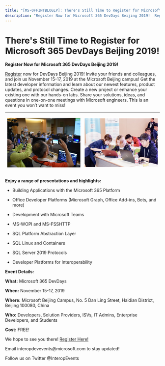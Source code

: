 ```yaml
---
title: "[MS-OFFINTBLOGLP]: There's Still Time to Register for Microsoft 365 DevDays Beijing 2019!"
description: "Register Now for Microsoft 365 DevDays Beijing 2019!  Register now for DevDays Beijing 2019! Invite your friends and colleagues, and join us"
---
```


# There's Still Time to Register for Microsoft 365 DevDays Beijing 2019!

<p> </p>
<p><b>Register Now for
Microsoft 365 DevDays Beijing 2019!</b></p>

<p><span><a href="https://www.interopevents.com/beijing19">Register</a></span> now for
DevDays Beijing 2019! Invite your friends and colleagues, and join us November
15-17, 2019 at the Microsoft Beijing campus! Get the latest developer
information and learn about our newest features, product updates, and protocol
changes. Create a new project or enhance your existing one with our hands-on
labs. Share your solutions, ideas, and questions in one-on-one meetings with
Microsoft engineers. This is an event you won’t want to miss!</p>

<p> </p>

<table>
 <thead>
  <tr>
   <th>
   <p><img id="Picture 2" src="MS-OFFINTBLOGLP_files/image003.png"></p>
   </th>
   <th>
   <p><img id="Picture 4" src="MS-OFFINTBLOGLP_files/image004.png"></p>
   <p> </p>
   </th>
  </tr>
 </thead>
</table>

<p><b> </b></p>

<p><b>Enjoy a range of presentations and highlights: </b></p>

<ul><li><p><span><span> 
</span></span>Building Applications with the Microsoft 365 Platform</p>

</li><li><p><span><span> 
</span></span>Office Developer Platforms (Microsoft Graph, Office Add-ins,
Bots, and more) </p>

</li><li><p><span><span> 
</span></span>Development with Microsoft Teams</p>

</li><li><p><span><span> 
</span></span>MS-WOPI and MS-FSSHTTP</p>

</li><li><p><span><span> 
</span></span>SQL Platform Abstraction Layer</p>

</li><li><p><span><span> 
</span></span>SQL Linux and Containers</p>

</li><li><p><span><span> 
</span></span>SQL Server 2019 Protocols</p>

</li><li><p><span><span> 
</span></span>Developer Platforms for Interoperability </p>

</li></ul><p><b>Event Details: </b></p>

<p><b>What:</b> Microsoft 365 DevDays </p>

<p><b>When:</b> November 15-17, 2019  </p>

<p><b>Where:</b> Microsoft Beijing Campus, No. 5 Dan Ling
Street, Haidian District, Beijing 100080, China  </p>

<p><b>Who:</b> Developers, Solution Providers, ISVs, IT Admins,
Enterprise Developers, and Students</p>

<p><b>Cost:</b> FREE! </p>

<p>We hope to see you there! <span><a href="https://interopevents.com/beijing19">Register Here!</a></span> </p>

<p>Email interopdevevents@microsoft.com to stay updated! </p>

<p>Follow us on Twitter @InteropEvents </p>

<p><a id="EndOfDocument_ST"></a></p>


                